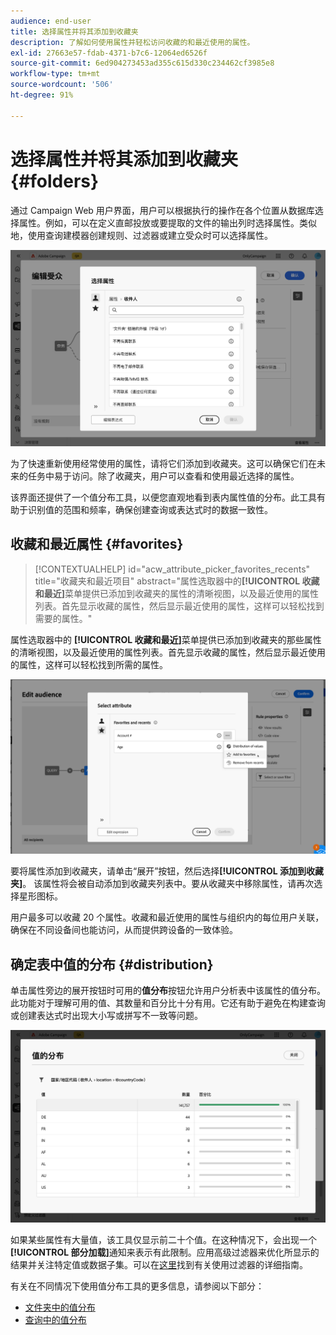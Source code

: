 ```yaml
---
audience: end-user
title: 选择属性并将其添加到收藏夹
description: 了解如何使用属性并轻松访问收藏的和最近使用的属性。
exl-id: 27663e57-fdab-4371-b7c6-12064ed6526f
source-git-commit: 6ed904273453ad355c615d330c234462cf3985e8
workflow-type: tm+mt
source-wordcount: '506'
ht-degree: 91%

---
```


# 选择属性并将其添加到收藏夹 {#folders}

通过 Campaign Web 用户界面，用户可以根据执行的操作在各个位置从数据库选择属性。例如，可以在定义直邮投放或要提取的文件的输出列时选择属性。类似地，使用查询建模器创建规则、过滤器或建立受众时可以选择属性。

![从数据库界面选择属性，显示属性选项。](assets/attributes-list.png)

为了快速重新使用经常使用的属性，请将它们添加到收藏夹。这可以确保它们在未来的任务中易于访问。除了收藏夹，用户可以查看和使用最近选择的属性。

该界面还提供了一个值分布工具，以便您直观地看到表内属性值的分布。此工具有助于识别值的范围和频率，确保创建查询或表达式时的数据一致性。

## 收藏和最近属性 {#favorites}

>[!CONTEXTUALHELP]
>id="acw_attribute_picker_favorites_recents"
>title="收藏夹和最近项目"
>abstract="属性选取器中的&#x200B;**[!UICONTROL 收藏和最近]**&#x200B;菜单提供已添加到收藏夹的属性的清晰视图，以及最近使用的属性列表。首先显示收藏的属性，然后显示最近使用的属性，这样可以轻松找到需要的属性。"

属性选取器中的 **[!UICONTROL 收藏和最近]**&#x200B;菜单提供已添加到收藏夹的那些属性的清晰视图，以及最近使用的属性列表。首先显示收藏的属性，然后显示最近使用的属性，这样可以轻松找到所需的属性。

![收藏和最近属性菜单，显示收藏夹和最近使用的属性。](assets/attributes-favorite.png)

要将属性添加到收藏夹，请单击“展开”按钮，然后选择&#x200B;**[!UICONTROL 添加到收藏夹]**。 该属性将会被自动添加到收藏夹列表中。要从收藏夹中移除属性，请再次选择星形图标。

用户最多可以收藏 20 个属性。收藏和最近使用的属性与组织内的每位用户关联，确保在不同设备间也能访问，从而提供跨设备的一致体验。

## 确定表中值的分布 {#distribution}

单击属性旁边的展开按钮时可用的&#x200B;**值分布**&#x200B;按钮允许用户分析表中该属性的值分布。 此功能对于理解可用的值、其数量和百分比十分有用。它还有助于避免在构建查询或创建表达式时出现大小写或拼写不一致等问题。

![值分布工具界面，显示属性值的计数和百分比。](assets/attributes-distribution-values.png)

如果某些属性有大量值，该工具仅显示前二十个值。在这种情况下，会出现一个&#x200B;**[!UICONTROL 部分加载]**&#x200B;通知来表示有此限制。应用高级过滤器来优化所显示的结果并关注特定值或数据子集。可以在[这里](../get-started/work-with-folders.md#filter-the-values)找到有关使用过滤器的详细指南。

有关在不同情况下使用值分布工具的更多信息，请参阅以下部分：

* [文件夹中的值分布](../get-started/work-with-folders.md##distribution-values-folder)
* [查询中的值分布](../query/build-query.md#distribution-values-query)